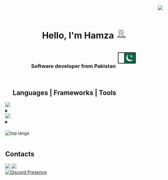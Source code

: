 <div align=right>
<a href="https://visitcount.itsvg.in">
  <img src="https://visitcount.itsvg.in/api?id=humzasadiq&label=Profile%20Views&color=12&icon=5&pretty=true" />
</a></div>

</br>
<h1 align="center">Hello, I'm Hamza <img height="32" width="32" src="https://github.com/humzasadiq/humzasadiq/blob/main/neko32.gif?raw=true"/><br/>
</h1>
<h3 align="center">
  Software developer from Pakistan 
  <img src="https://raw.githubusercontent.com/humzasadiq/humzasadiq/6f03fe5979da52c931629e19d1b10333ac1e3373/flag-pakistan.svg" alt="🇵🇰" />
</h3>
<br/>

<div id="toc">
  <ul style="list-style: none">
    <summary>
      <h2 align="left">Languages | Frameworks | Tools</h2>
    </summary>
  </ul>
</div>

<div align="left">
    <img src="https://skillicons.dev/icons?i=js,py,cpp,css,react,mysql,mongodb,postgres"/>
    <details>
      <summary></summary>
        JavaScript | Python | C++ | CSS | React | MySQL | MongoDB | PostgreSQL
</details>
  <img src="https://skillicons.dev/icons?i=express,electron,threejs,figma,blender" />
  <details>
    <summary></summary>
    Express.js | Electron | Three.js | | Figma | Blender
</details>
</div>
<br>
<div align=left>
  <img width=325 align="center" src="https://github-readme-stats.vercel.app/api/top-langs/?username=humzasadiq&hide=HTML&border_color=3D444D&layout=compact&theme=transparent&border_radius=10&exclude_repo=github-readme-stats" alt="top langs" />
</div>
<br/>
<h2 align="left">Contacts</h2>

[<img src="https://skillicons.dev/icons?i=gmail"/>](mailto:humzasadiq52@gmail.com)
[<img src="https://skillicons.dev/icons?i=linkedin"/>](https://www.linkedin.com/in/hamza-sadiq-887241240/)</br>
[![Discord Presence](https://lanyard.cnrad.dev/api/698245356583911556)](https://discord.com/users/698245356583911556)
